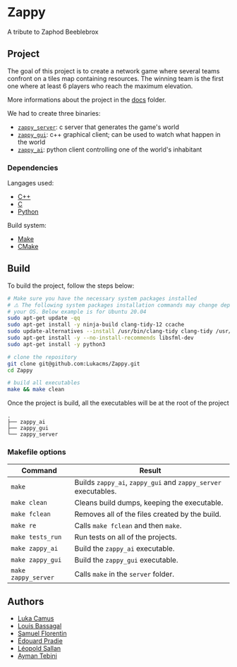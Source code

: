 # Zappy
A tribute to Zaphod Beeblebrox

## Project
The goal of this project is to create a network game where several teams confront on a tiles map containing
resources.
The winning team is the first one where at least 6 players who reach the maximum elevation.

More informations about the project in the [docs](docs) folder.

We had to create three binaries:
* [`zappy_server`](server): c server that generates the game's world
* [`zappy_gui`](gui): c++ graphical client; can be used to watch what happen in the world
* [`zappy_ai`](ai): python client controlling one of the world's inhabitant

### Dependencies
Langages used:
* [C++](https://en.wikipedia.org/wiki/C%2B%2B)
* [C](https://en.wikipedia.org/wiki/C_(programming_language))
* [Python](https://www.python.org/)

Build system:
* [Make](https://www.gnu.org/software/make/manual/make.html)
* [CMake](https://cmake.org/)

## Build
To build the project, follow the steps below:
```bash
# Make sure you have the necessary system packages installed
# ⚠️ The following system packages installation commands may change depending on 
# your OS. Below example is for Ubuntu 20.04
sudo apt-get update -qq
sudo apt-get install -y ninja-build clang-tidy-12 ccache
sudo update-alternatives --install /usr/bin/clang-tidy clang-tidy /usr/bin/clang-tidy-12 100
sudo apt-get install -y --no-install-recommends libsfml-dev
sudo apt-get install -y python3

# clone the repository
git clone git@github.com:Lukacms/Zappy.git
cd Zappy

# build all executables
make && make clean
```

Once the project is build, all the executables will be at the root of the project
```
.
├── zappy_ai
├── zappy_gui
└── zappy_server
```

### Makefile options
| Command               | Result                                          |
| --------------------- | ----------------------------------------------- |
| `make`                | Builds ```zappy_ai```, ```zappy_gui``` and ```zappy_server``` executables.          |
| `make clean`          | Cleans build dumps, keeping the executable.     |
| `make fclean`         | Removes all of the files created by the build.  |
| `make re`             | Calls `make fclean` and then `make`.            |
| `make tests_run`      | Run tests on all of the projects.               |
| `make zappy_ai`       | Build the ```zappy_ai``` executable.            |
| `make zappy_gui`      | Build the ```zappy_gui``` executable.           |
| `make zappy_server`   | Calls `make` in the `server` folder.            |

## Authors
* [Luka Camus](https://github.com/Lukacms)
* [Louis Bassagal](https://github.com/LouisBassagal)
* [Samuel Florentin](https://github.com/SamuelFlorentin)
* [Édouard Pradie](https://github.com/EdouardPradie)
* [Léopold Sallan](https://github.com/sgLeopold)
* [Ayman Tebini](https://github.com/aymteb)
